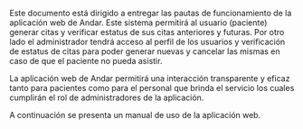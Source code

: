 Este documento está dirigido a entregar las pautas de funcionamiento de la aplicación web de Andar. Este sistema permitirá al usuario (paciente) generar citas y verificar estatus de sus citas anteriores y futuras. 
Por otro lado el administrador tendrá acceso al perfil de los usuarios y verificación de estatus de citas para poder generar nuevas y cancelar las mismas en caso de que el paciente no pueda asistir.

La aplicación web de Andar permitirá una interacción  transparente y eficaz tanto para pacientes como para el personal que brinda el servicio los cuales cumplirán el rol de administradores de la aplicación.

A continuación se presenta un manual de uso de la aplicación web. 